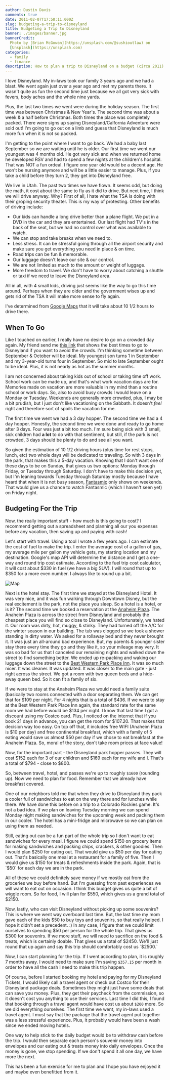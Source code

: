 ```yaml
---
author: Dustin Davis
comments: true
date: 2011-02-07T17:50:11.000Z
slug: budgeting-a-trip-to-disneyland
title: Budgeting a Trip to Disneyland
banner: ./images/banner.jpg
bannerCredit:
  Photo by [Brian McGowan](https://unsplash.com/@sushioutlaw) on
  [Unsplash](https://unsplash.com)
categories:
  - family
  - finance
description: How to plan a trip to Disneyland on a budget (circa 2011)
---
```


I love Disneyland. My in-laws took our family 3 years ago and we had a blast. We
went again just over a year ago and met my parents there. It wasn't quite as fun
the second time just because we all got very sick with fevers, body aches and
the whole nine yards.

Plus, the last two times we went were during the holiday season. The first time
was between Christmas & New Year's. The second time was about a week & a half
before Christmas. Both times the place was completely packed. There were signs
up saying Disneyland/Calfornia Adventure were sold out! I'm going to go out on a
limb and guess that Disneyland is much more fun when it is not so packed.

I'm getting to the point where I want to go back. We had a baby last September
so we are waiting until he is older. Our first time we went our youngest was 4
months old. He got very sick and when we returned home he developed RSV and had
to spend a few nights at the children's hospital. That was NOT a fun ordeal. I
figure one year old would be a decent age. He won't be nursing anymore and will
be a little easier to manage. Plus, if you take a child before they turn 2, they
get into Disneyland free.

We live in Utah. The past two times we have flown. It seems odd, but doing the
math, it cost about the same to fly as it did to drive. But next time, I think
we will drive anyway. Why? First of all, I hate what the TSA is doing with their
groping security theater. This is my way of protesting. Other benefits of
driving include:

- Our kids can handle a long drive better than a plane flight. We put in a DVD
  in the car and they are entertained. Our last flight had TV's in the back of
  the seat, but we had no control over what was available to watch.
- We can stop and take breaks when we need to.
- Less stress. It can be stressful going through all the airport security and
  make sure you get everything you need in place & on time.
- Road trips can be fun & memorable.
- Our luggage doesn't leave our site & our control.
- We are not limited as much to the amount or weight of luggage.
- More freedom to travel. We don't have to worry about catching a shuttle or
  taxi if we need to leave the Disneyland area.

All in all, with 4 small kids, driving just seems like the way to go this time
around. Perhaps when they are older and the government wises up and gets rid of
the TSA it will make more sense to fly again.

I've determined from
[Google Maps](http://maps.google.com/maps?f=d&source=s_d&saddr=alpine,+ut&daddr=Disneyland,+Anaheim,+CA&hl=en&geocode=FaNEaQIdPmdW-Sl1nQYV1IBNhzGLyxgG0XVh9Q%3BFdDqAwIdTaf4-CmhS7LK19fcgDEIaO0fq0RPxg&mra=ls&sll=33.811152,-117.921971&sspn=0.025281,0.048752&g=Disneyland,+Anaheim,+CA&ie=UTF8&t=h&z=6)
that it will take about 10 1/2 hours to drive there.

## When To Go

Like I touched on earlier, I really have no desire to go on a crowded day again.
My friend send me
[this link](http://www.scottware.com.au/theme/feature/atend.htm) that shows the
best times to go to Disneyland if you want to avoid the crowds. I'm thinking
sometime between September & October will be ideal. My youngest son turns 1 in
September and my 3-year-old turns four in September. So mid to late September
ought to be ideal. Plus, it is not nearly as hot as the summer months.

I am not concerned about taking kids out of school or taking time off work.
School work can be made up, and that's what work vacation days are for. Memories
made on vacation are more valuable in my mind than a routine school or work
days. So, also to avoid busy crowds I would leave on a Monday or Tuesday.
Weekends are generally more crowded, plus, I may be a bit prudish, but I just
don't like vacationing on the Sabbath. It doesn't _feel_ right and therefore
sort of spoils the vacation for me.

The first time we went we had a 3 day hopper. The second time we had a 4 day
hopper. Honestly, the second time we were done and ready to go home after 3
days. Four was just a bit too much. I'm sure being sick with 3 small, sick
children had **a lot** to do with that sentiment, but still, if the park is not
crowded, 3 days should be plenty to do and see all you want.

So given the estimation of 10 1/2 driving hours (plus time for rest stops,
lunch, etc) two whole days will be dedicated to traveling. So with 3 days in the
park, that makes this a 5-day vacation. Knowing that I don't want one of these
days to be on Sunday, that gives us two options: Monday through Friday, or
Tuesday through Saturday. I don't have to make this decision yet, but I'm
leaning towards Tuesday through Saturday mostly because I have heard that when
it is not busy season,
[Fantasmic](http://disneyland.disney.go.com/disneyland/fantasmic/) only shows on
weekends. That would give us a chance to watch Fantasmic (which I haven't seen
yet) on Friday night.

## Budgeting For the Trip

Now, the really important stuff - how much is this going to cost? I recommend
getting out a spreadsheet and planning all our you expenses before any vacation,
then saving up and paying with cash!

Let's start with travel. Using a tool I wrote a few years ago. I can estimate
the cost of fuel to make the trip. I enter the average cost of a gallon of gas,
my average mile per gallon my vehicle gets, my starting location and my
destination. Google's map API will determine the distance and I get a one-way
and round trip cost estimate. According to the fuel trip cost calculator, it
will cost about $330 in fuel (we have a big SUV). I will round that up to $350
for a more even number. I always like to round up a bit.

![Map](./images/1.png)

Next is the hotel stay. The first time we stayed at the Disneyland Hotel. It was
very nice, and it was fun walking through Downtown Disney, but the real
excitement is the park, not the place you sleep. So a hotel is a hotel, or is
it? The second time we booked a reservation at the
[Anaheim Plaza](http://www.anaheimplazahotel.com/). The Anaheim Plaza is across
the street from Disneyland and probably the cheapest place you will find so
close to Disneyland. Unfortunately, we hated it. Our room was dirty, hot, muggy,
& stinky. They had turned off the A/C for the winter season in our building. The
tub was clogged so we took a shower standing in dirty water. We asked for a
rollaway bed and they never brought it. It was just an all-around bad
experience. But, my parents & younger sister stay there every time they go and
they like it, so your mileage may very. It was so bad for us that I canceled our
remaining nights and walked down the street to find something better. We ended
up re-packing and waking our luggage down the street to the
[Best Western Park Place Inn](https://parkplaceinnandminisuites.com/). It was so
much nicer. It was cleaner. It was updated. It was closer to the main gate -
just right across the street. We got a room with two queen beds and a hide-away
queen bed. So it can fit a family of six.

If we were to stay at the Anaheim Plaza we would need a family suite (basically
two rooms connected with a door separating them. We can get that for
$109 per night. For 4 nights that is a total of $436. If we were to stay at the
Best Western Park Place Inn again, the standard rate for the same room we had
before would be
$134 per night. I know that last time I got a discount using my Costco card. Plus, I noticed on the internet that if you book 21 days in advance, you can get the room for $107.20.
That makes that decision way too easy. On top off that, it includes free WIFI
(Anaheim Plaza is
$10 per day) and free continental breakfast, which with a family of 5 eating would save us almost $50
per day if we chose to eat breakfast at the Anaheim Plaza. So, moral of the
story, don't take room prices at face value!

Now, for the important part - the Disneyland park hopper passes. They will cost
$152 each for 3 of our children and $169 each for my wife and I. That's a total
of $794 - close to $800.

So, between travel, hotel, and passes we're up to roughly `$1600` (rounding up).
Now we need to plan for food. Remember that we already have breakfast covered.

One of our neighbors told me that when they drive to Disneyland they pack a
cooler full of sandwiches to eat on the way there and for lunches while there.
We have done this before on a trip to a Colorado Rockies game. It's not a bad
idea. If we plan on leaving Tuesday morning we can spend Monday night making
sandwiches for the upcoming week and packing them in our cooler. The hotel has a
mini-fridge and microwave so we can plan on using them as needed.

Still, eating out can be a fun part of the whole trip so I don't want to eat
sandwiches for every meal. I figure we could spend
$150 on grocery items for making sandwiches and packing chips, crackers, & other goodies. Then I would plan $250
for eating out. That would give us
$50 per day for eating out. That's basically one meal at a restaurant for a family of five. Then I would give us $150
for treats & refreshments inside the park. Again, that is `$50` for each day we
are in the park.

All of these we could definitely save money if we mostly eat from the groceries
we buy before hand. But I'm guessing from past experiences we will want to eat
out on occasion. I think this budget gives us quite a bit of wiggle room. So for
food, I will plan for $550, which gives us a grand total of $2150.

Now, lastly, who can visit Disneyland without picking up some souvenirs? This is
where we went way overboard last time. But, the last time my mom gave each of
the kids
$50 to buy toys and souvenirs, so that really helped. I hope it didn't set a precedent. :) In any case, I figure that we could limit ourselves to spending $50
per person for the whole trip. That gives us
$300 for souvenirs. If we more stuff, we will need to sacrifice on the food & treats, which is certainly doable. That gives us a total of $2450.
We'll just round that up again and say this trip should comfortably cost us
`$2500.`

Now, I can start planning for the trip. If I went according to plan, it is
roughly 7 months away. I would need to make sure I'm saving `$357.15` per month
in order to have all the cash I need to make this trip happen.

Of course, before I started booking my hotel and paying for my Disneyland
Tickets, I would likely call a travel agent or check out Costco for their
Disneyland package deals. Sometimes they might just have some deals that can
save you money. Plus, they get their paycheck from the commission, so it doesn't
cost you anything to use their services. Last time I did this, I found that
booking through a travel agent would have cost us about `$200` more. So we did
everything ourselves. The first time we went, my in-laws used a travel agent. I
must say that the package that the travel agent put together was a less
stressful experience. Plus, it probably would have been a wash since we ended
moving hotels.

One way to help stick to the daily budget would be to withdraw cash before the
trip. I would then separate each person's souvenir money into envelopes and our
eating out & treats money into daily envelopes. Once the money is gone, we stop
spending. If we don't spend it all one day, we have more the next.

This has been a fun exercise for me to plan and I hope you have enjoyed it and
maybe even benefitted from it.

